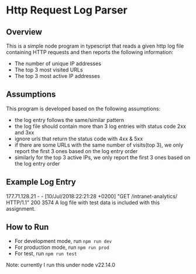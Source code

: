 
# Http Request Log Parser
## Overview 
This is a simple node program in typescript that reads a given http log file containing HTTP requests and then reports the following information:
  - The number of unique IP addresses
  - The top 3 most visited URLs
  - The top 3 most active IP addresses

## Assumptions
This program is developed based on the following assumptions:
  - the log entry follows the same/similar pattern
  - the log file should contain more than 3 log entries with status code 2xx and 3xx
  - ignore urls that return the status code with 4xx & 5xx
  - if there are some URLs with the same number of visits(top 3), we only report the first 3 ones based on the log entry order
  - similarly for the top 3 active IPs, we only report the first 3 ones based on the log entry order

## Example Log Entry
177.71.128.21 - - [10/Jul/2018:22:21:28 +0200] "GET /intranet-analytics/ HTTP/1.1" 200 3574
A log file with test data is included with this assignment.

## How to Run
- For development mode, run `npm run dev`
- For production mode, run `npm run prod`
- For test, run `npm run test`

Note: currently I run this under node v22.14.0
